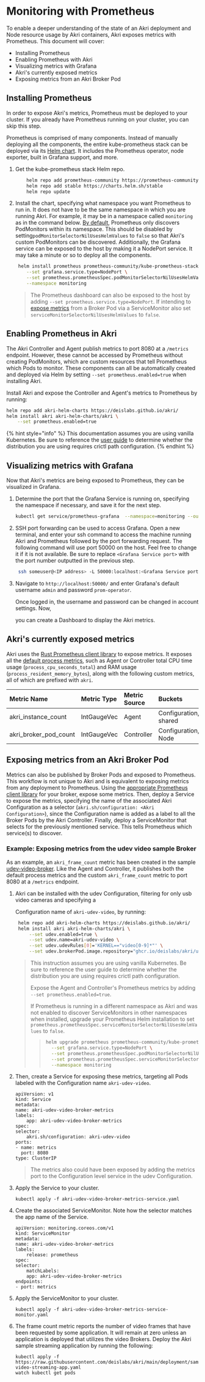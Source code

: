 # Monitoring with Prometheus

To enable a deeper understanding of the state of an Akri deployment and Node resource usage by Akri containers, Akri exposes metrics with Prometheus. This document will cover:

* Installing Prometheus
* Enabling Prometheus with Akri
* Visualizing metrics with Grafana
* Akri's currently exposed metrics
* Exposing metrics from an Akri Broker Pod

## Installing Prometheus

In order to expose Akri's metrics, Prometheus must be deployed to your cluster. If you already have Prometheus running on your cluster, you can skip this step.

Prometheus is comprised of many components. Instead of manually deploying all the components, the entire kube-prometheus stack can be deployed via its [Helm chart](https://github.com/prometheus-community/helm-charts/tree/main/charts/kube-prometheus-stack). It includes the Prometheus operator, node exporter, built in Grafana support, and more. 

1. Get the kube-prometheus stack Helm repo.

   ```bash
       helm repo add prometheus-community https://prometheus-community.github.io/helm-charts
       helm repo add stable https://charts.helm.sh/stable
       helm repo update
   ```

2. Install the chart, specifying what namespace you want Prometheus to run in. It does not have to be the same namespace in which you are running Akri. For example, it may be in a namespace called `monitoring` as in the command below. [By default](https://github.com/prometheus-community/helm-charts/tree/main/charts/kube-prometheus-stack#prometheusioscrape), Prometheus only discovers PodMonitors within its namespace. This should be disabled by setting`podMonitorSelectorNilUsesHelmValues` to `false` so that Akri's custom PodMonitors can be discovered. Additionally, the Grafana service can be exposed to the host by making it a NodePort service. It may take a minute or so to deploy all the components.

   ```bash
    helm install prometheus prometheus-community/kube-prometheus-stack \
       --set grafana.service.type=NodePort \
       --set prometheus.prometheusSpec.podMonitorSelectorNilUsesHelmValues=false \
       --namespace monitoring
   ```

   > The Prometheus dashboard can also be exposed to the host by adding `--set prometheus.service.type=NodePort`. If intending to[ expose metrics](monitoring-with-prometheus.md#exposing-metrics-from-an-akri-broker-pod) from a Broker Pod via a ServiceMonitor also set `serviceMonitorSelectorNilUsesHelmValues` to `false`.

## Enabling Prometheus in Akri

The Akri Controller and Agent publish metrics to port 8080 at a `/metrics` endpoint. However, these cannot be accessed by Prometheus without creating PodMonitors, which are custom resources that tell Prometheus which Pods to monitor. These components can all be automatically created and deployed via Helm by setting `--set prometheus.enabled=true` when installing Akri.

Install Akri and expose the Controller and Agent's metrics to Prometheus by running:

```bash
helm repo add akri-helm-charts https://deislabs.github.io/akri/
helm install akri akri-helm-charts/akri \
    --set prometheus.enabled=true
```

{% hint style="info" %}
This documentation assumes you are using vanilla Kubernetes. Be sure to reference the [user guide](getting-started.md) to determine whether the distribution you are using requires crictl path configuration.
{% endhint %}

## Visualizing metrics with Grafana

Now that Akri's metrics are being exposed to Prometheus, they can be visualized in Grafana. 

1. Determine the port that the Grafana Service is running on, specifying the namespace if necessary, and save it for the next step.

   ```bash
   kubectl get service/prometheus-grafana  --namespace=monitoring --output=jsonpath='{.spec.ports[?(@.name=="service")].nodePort}' && echo
   ```

2. SSH port forwarding can be used to access Grafana. Open a new terminal, and enter your ssh command to access the machine running Akri and Prometheus followed by the port forwarding request. The following command will use port 50000 on the host. Feel free to change it if it is not available. Be sure to replace `<Grafana Service port>` with the port number outputted in the previous step.

   ```bash
    ssh someuser@<IP address> -L 50000:localhost:<Grafana Service port>
   ```

3. Navigate to `http://localhost:50000/` and enter Grafana's default username `admin` and password `prom-operator`. 

   Once logged in, the username and password can be changed in account settings. Now, 

   you can create a Dashboard to display the Akri metrics. 

## Akri's currently exposed metrics

Akri uses the [Rust Prometheus client library](https://github.com/tikv/rust-prometheus) to expose metrics. It exposes all the [default process metrics](https://prometheus.io/docs/instrumenting/writing_clientlibs/#process-metrics), such as Agent or Controller total CPU time usage \(`process_cpu_seconds_total`\) and RAM usage \(`process_resident_memory_bytes`\), along with the following custom metrics, all of which are prefixed with `akri`.

| Metric Name | Metric Type | Metric Source | Buckets |
| :--- | :--- | :--- | :--- |
| akri\_instance\_count | IntGaugeVec | Agent | Configuration, shared |
| akri\_broker\_pod\_count | IntGaugeVec | Controller | Configuration, Node |

## Exposing metrics from an Akri Broker Pod

Metrics can also be published by Broker Pods and exposed to Prometheus. This workflow is not unique to Akri and is equivalent to exposing metrics from any deployment to Prometheus. Using the [appropriate Prometheus client library](https://prometheus.io/docs/instrumenting/clientlibs/) for your broker, expose some metrics. Then, deploy a Service to expose the metrics, specifying the name of the associated Akri Configuration as a selector \(`akri.sh/configuration: <Akri Configuration>`\), since the Configuration name is added as a label to all the Broker Pods by the Akri Controller. Finally, deploy a ServiceMonitor that selects for the previously mentioned service. This tells Prometheus which service\(s\) to discover.

### Example: Exposing metrics from the udev video sample Broker

As an example, an `akri_frame_count` metric has been created in the sample [udev-video-broker](https://github.com/deislabs/akri/tree/main/samples/brokers/udev-video-broker). Like the Agent and Controller, it publishes both the default process metrics and the custom `akri_frame_count` metric to port 8080 at a `/metrics` endpoint.

1. Akri can be installed with the udev Configuration, filtering for only usb video cameras and specifying a

   Configuration name of `akri-udev-video`, by running:

   ```bash
    helm repo add akri-helm-charts https://deislabs.github.io/akri/
    helm install akri akri-helm-charts/akri \
        --set udev.enabled=true \
        --set udev.name=akri-udev-video \
        --set udev.udevRules[0]='KERNEL=="video[0-9]*"' \
        --set udev.brokerPod.image.repository="ghcr.io/deislabs/akri/udev-video-broker"
   ```

   > This instruction assumes you are using vanilla Kubernetes. Be sure to reference the user guide to determine whether the distribution you are using requires crictl path configuration.
   >
   >
   >
   > Expose the Agent and Controller's Prometheus metrics by adding `--set prometheus.enabled=true`.
   >
   >
   >
   > If Prometheus is running in a different namespace as Akri and was not enabled to discover ServiceMonitors in other namespaces when installed, upgrade your Prometheus Helm installation to set `prometheus.prometheusSpec.serviceMonitorSelectorNilUsesHelmValues` to `false`.
   >
   > > ```bash
   > > helm upgrade prometheus prometheus-community/kube-prometheus-stack \
   > >   --set grafana.service.type=NodePort \
   > >   --set prometheus.prometheusSpec.podMonitorSelectorNilUsesHelmValues=false \
   > >   --set prometheus.prometheusSpec.serviceMonitorSelectorNilUsesHelmValues=false \
   > >   --namespace monitoring
   > > ```

2. Then, create a Service for exposing these metrics, targeting all Pods labeled with the Configuration name `akri-udev-video`.

   ```text
   apiVersion: v1
   kind: Service
   metadata:
   name: akri-udev-video-broker-metrics
   labels:
       app: akri-udev-video-broker-metrics
   spec:
   selector:
       akri.sh/configuration: akri-udev-video
   ports:
   - name: metrics
     port: 8080
   type: ClusterIP
   ```

   > The metrics also could have been exposed by adding the metrics port to the Configuration level service in the udev Configuration.

3. Apply the Service to your cluster.

   ```text
   kubectl apply -f akri-udev-video-broker-metrics-service.yaml
   ```

4. Create the associated ServiceMonitor. Note how the selector matches the app name of the Service.

   ```text
   apiVersion: monitoring.coreos.com/v1
   kind: ServiceMonitor
   metadata:
   name: akri-udev-video-broker-metrics
   labels:
       release: prometheus
   spec:
   selector:
       matchLabels:
       app: akri-udev-video-broker-metrics
   endpoints:
   - port: metrics
   ```

5. Apply the ServiceMonitor to your cluster.

   ```text
   kubectl apply -f akri-udev-video-broker-metrics-service-monitor.yaml
   ```

6. The frame count metric reports the number of video frames that have been requested by some application. It will remain at zero unless an application is deployed that utilizes the video Brokers. Deploy the Akri sample streaming application by running the following:

   ```text
   kubectl apply -f https://raw.githubusercontent.com/deislabs/akri/main/deployment/samples/akri-video-streaming-app.yaml
   watch kubectl get pods
   ```



